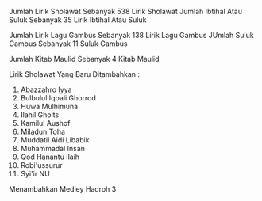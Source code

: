 Jumlah Lirik Sholawat Sebanyak 538 Lirik Sholawat
Jumlah Ibtihal Atau Suluk Sebanyak 35 Lirik Ibtihal Atau Suluk

Jumlah Lirik Lagu Gambus Sebanyak 138 Lirik Lagu Gambus
JUmlah Suluk Gambus Sebanyak 11 Suluk Gambus

Jumlah Kitab Maulid Sebanyak 4 Kitab Maulid

Lirik Sholawat Yang Baru Ditambahkan :
1. Abazzahro Iyya
2. Bulbulul Iqbali Ghorrod
3. Huwa Mulhimuna
4. Ilahil Ghoits
5. Kamilul Aushof
6. Miladun Toha
7. Muddatil Aidi Libabik
8. Muhammadal Insan
9. Qod Hanantu Ilaih
10. Robi'ussurur
11. Syi'ir NU

Menambahkan Medley Hadroh 3